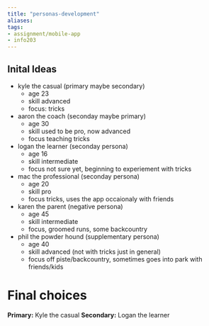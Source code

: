 ```yaml
---
title: "personas-development"
aliases: 
tags: 
- assignment/mobile-app
- info203
---
```


## Inital Ideas
- kyle the casual (primary maybe secondary)
	- age 23
	- skill advanced
	- focus: tricks
- aaron the coach (seconday maybe primary)
	- age 30
	- skill used to be pro, now advanced
	- focus teaching tricks
- logan the learner (seconday persona)
	- age 16
	- skill intermediate
	- focus not sure yet, beginning to experiement with tricks
- mac the professional (seconday persona)
	- age 20
	- skill pro
	- focus tricks, uses the app occaionaly with friends
- karen the parent (negative persona)
	- age 45
	- skill intermediate
	- focus, groomed runs, some backcountry
- phil the powder hound (supplementary persona)
	- age 40
	- skill advanced (not with tricks just in general)
	- focus off piste/backcountry, sometimes goes into park with friends/kids

# Final choices
**Primary:** Kyle the casual
**Secondary:**  Logan the learner